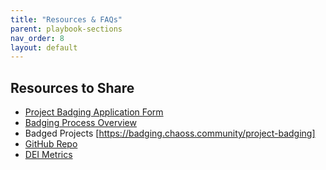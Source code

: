 ```yaml
---
title: "Resources & FAQs"
parent: playbook-sections
nav_order: 8
layout: default
---
```


## Resources to Share
- [Project Badging Application Form](https://badging.chaoss.community/badge)  
- [Badging Process Overview](https://badging.chaoss.community/project-badging)  
- Badged Projects [https://badging.chaoss.community/project-badging]  
- [GitHub Repo]()  
- [DEI Metrics](https://github.com/chaoss/wg-dei/blob/main/DEI.md)

